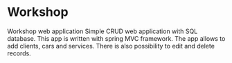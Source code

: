 # Workshop
Workshop web application
Simple CRUD web application with SQL database. This app is written with spring MVC framework. The app allows to add clients, 
cars and services. There is also possibility to edit and delete records.
